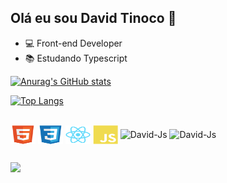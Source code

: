 ## Olá eu sou David Tinoco 👋

<ul>
<li>💻 Front-end Developer</li>
<li>📚 Estudando Typescript</li>
</ul>




[![Anurag's GitHub stats](https://github-readme-stats.vercel.app/api?username=DavidTMaciel&count_private=true&show_icons=true&theme=radical)](https://github.com/anuraghazra/github-readme-stats)

[![Top Langs](https://github-readme-stats.vercel.app/api/top-langs/?username=DavidTMaciel&show_icons=true&theme=radical)](https://github.com/anuraghazra/github-readme-stats)


<div style="display: inline_block"><br>
 <img align="center" alt="David-HTML" height="30" width="40" src="https://raw.githubusercontent.com/devicons/devicon/master/icons/html5/html5-original.svg">
 <img align="center" alt="David-CSS" height="30" width="40" src="https://raw.githubusercontent.com/devicons/devicon/master/icons/css3/css3-original.svg">
 <img align="center" alt="David-React" height="30" width="40" src="https://raw.githubusercontent.com/devicons/devicon/master/icons/react/react-original.svg">
 <img align="center" alt="David-Js" height="30" width="40" src="https://raw.githubusercontent.com/devicons/devicon/master/icons/javascript/javascript-plain.svg">
 <img align="center" alt="David-Js" height="30" width="40" src="https://cdn.jsdelivr.net/gh/devicons/devicon/icons/mysql/mysql-original-wordmark.svg" />
 <img align="center" alt="David-Js" height="30" width="40" src="https://cdn.jsdelivr.net/gh/devicons/devicon/icons/nodejs/nodejs-original.svg" />
</div>

##
<a href="https://www.linkedin.com/in/david-maciel-36347518b/" target="_blank"><img src="https://img.shields.io/badge/-LinkedIn-%230077B5?style=for-the-badge&logo=linkedin&logoColor=white" target="_blank"></a> 
